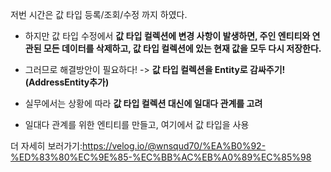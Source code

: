저번 시간은 값 타입 등록/조회/수정 까지 하였다.

- 하지만 값 타입 수정에서 **값 타입 컬렉션에 변경 사항이 발생하면, 주인 엔티티와 연관된 모든 데이터를 삭제하고, 값 타입 컬렉션에 있는 현재 값을 모두 다시 저장한다.**

- 그러므로 해결방안이 필요하다! -> **값 타입 컬렉션을 Entity로 감싸주기! (AddressEntity추가)**

- 실무에서는 상황에 따라 **값 타입 컬렉션 대신에 일대다 관계를 고려**

- 일대다 관계를 위한 엔티티를 만들고, 여기에서 값 타입을 사용


더 자세히 보러가기:https://velog.io/@wnsqud70/%EA%B0%92-%ED%83%80%EC%9E%85-%EC%BB%AC%EB%A0%89%EC%85%98
